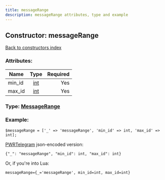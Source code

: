 ```yaml
---
title: messageRange
description: messageRange attributes, type and example
---
```

## Constructor: messageRange  
[Back to constructors index](index.md)



### Attributes:

| Name     |    Type       | Required |
|----------|:-------------:|---------:|
|min\_id|[int](../types/int.md) | Yes|
|max\_id|[int](../types/int.md) | Yes|



### Type: [MessageRange](../types/MessageRange.md)


### Example:

```
$messageRange = ['_' => 'messageRange', 'min_id' => int, 'max_id' => int];
```  

[PWRTelegram](https://pwrtelegram.xyz) json-encoded version:

```
{"_": "messageRange", "min_id": int, "max_id": int}
```


Or, if you're into Lua:  


```
messageRange={_='messageRange', min_id=int, max_id=int}

```


